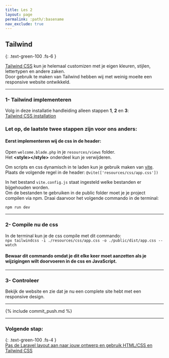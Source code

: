```yaml
---
title: Les 2
layout: page
permalink: :path/:basename
nav_exclude: true
---
```


## Tailwind
{: .text-green-100 .fs-6 }

[Tailwind CSS](https://tailwindcss.com/) kun je helemaal customizen met je eigen kleuren, stijlen, lettertypen en andere zaken.  
Door gebruik te maken van Tailwind hebben wij met weinig moeite een responsive website ontwikkeld.  


---
### 1- Tailwind implementeren
Volg in deze installatie handleiding alleen stappen **1**, **2** en **3**:   
[Tailwind CSS installation](https://tailwindcss.com/docs/installation)
### Let op, de laatste twee stappen zijn voor ons anders:
#### Eerst implementeren wij de css in de header:  
Open `welcome.blade.php` in je `resources/views` folder.  
Het **\<style>\</style>** onderdeel kun je verwijderen.

Om scripts en css dynamisch in te laden kun je gebruik maken van [vite](https://laravel.com/docs/10.x/vite).  
Plaats de volgende regel in de header: 
`@vite(['resources/css/app.css'])`

In het bestand `vite.config.js` staat ingesteld welke bestanden er bijgehouden worden.  
Om de bestanden te gebruiken in de public folder moet je je project compilen via npm.
Draai daarvoor het volgende commando in de terminal:
```shell
npm run dev
```

---
### 2- Compile nu de css
In de terminal kun je de css compile met dit commando:  
```npx tailwindcss -i ./resources/css/app.css -o ./public/dist/app.css --watch ```  
#### Bewaar dit commando omdat je dit elke keer moet aanzetten als je wijzigingen wilt doorvoeren in de css en JavaScript.

---
### 3- Controleer
Bekijk de website en zie dat je nu een complete site hebt met een responsive design.

---

{% include commit_push.md %}

---
### Volgende stap:
{: .text-green-100 .fs-4 }  
[Pas de Laravel layout aan naar jouw ontwerp en gebruik HTML/CSS en Tailwind CSS](laravel-layout)


